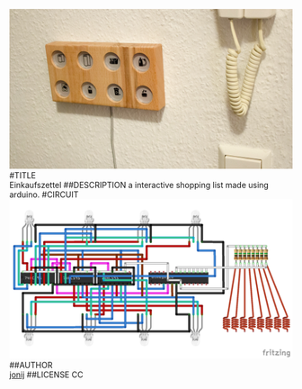 ![image](screenshot.png)  
#TITLE  
Einkaufszettel
##DESCRIPTION 
a interactive shopping list made using arduino. 
#CIRCUIT  
![image](fritzing-layout.png)  
##AUTHOR  
[jonij](https://github.com/jonij)
##LICENSE
CC  
